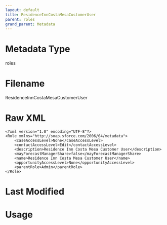 ```yaml
---
layout: default
title: ResidenceInnCostaMesaCustomerUser
parent: roles
grand_parent: Metadata
---
```

# Metadata Type
roles


# Filename 
ResidenceInnCostaMesaCustomerUser


# Raw XML
```
<?xml version="1.0" encoding="UTF-8"?>
<Role xmlns="http://soap.sforce.com/2006/04/metadata">
    <caseAccessLevel>None</caseAccessLevel>
    <contactAccessLevel>Edit</contactAccessLevel>
    <description>Residence Inn Costa Mesa Customer User</description>
    <mayForecastManagerShare>false</mayForecastManagerShare>
    <name>Residence Inn Costa Mesa Customer User</name>
    <opportunityAccessLevel>None</opportunityAccessLevel>
    <parentRole>Admin</parentRole>
</Role>
```


# Last Modified


# Usage
